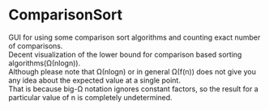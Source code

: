 # ComparisonSort
GUI for using some comparison sort algorithms and counting exact number of comparisons.  
Decent visualization of the lower bound for comparison based sorting algorithms(Ω(nlogn)).  
Although please note that Ω(nlogn) or in general Ω(f(n)) does not give you any idea about the expected value at a single point.  
That is because big-Ω notation ignores constant factors, so the result for a particular value of n is completely undetermined.
